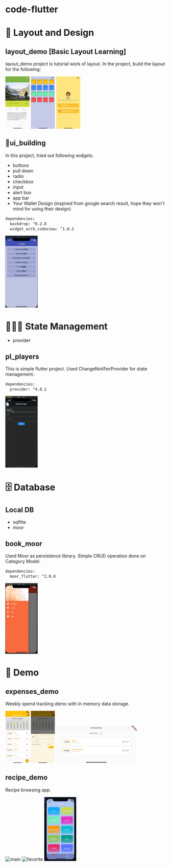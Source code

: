 # code-flutter

# 🎨 Layout and Design

## layout_demo [Basic Layout Learning]

layout_demo project is tutorial work of layout. In the project, build the layout for the following:

<div>
<img src='flutter/layout_demo/look/lake_final_look.png' width="15%" alt='lake'>
<img src='flutter/layout_demo/look/basic_layout.png' width="15%" alt='lake'> <img src='flutter/layout_demo/look/avatar_final_look.png' width="15%" alt='lake'>
</div>

## 🧩ui_building

In this project, tried out following widgets.

- buttons
- pull down
- radio
- checkbox
- input
- alert box
- app bar
- Your Wallet Design (inspired from google search result, hope they won't mind for using their design)

```
dependencies:
  backdrop: ^0.2.8
  widget_with_codeview: ^1.0.3
```

<div>
<img src='flutter/ui_building/screenshot/ui_building.gif' width="20%" alt='ui'> 
</div>

# 🤹🏻‍♂️ State Management

- provider

## pl_players

This is simple flutter project.
Used ChangeNotifierProvider for state management.

```
dependencies:
  provider: ^4.0.2
```

<div>
<img src='flutter/provider_demo/pl_players/screenshot/pl_provider.gif' width="20%" alt='pl_players'> 
</div>

# 🗄 Database

## Local DB

- sqflite
- moor

## book_moor

Used Moor as persistence library.
Simple CRUD operation done on Category Model.

```
dependencies:
  moor_flutter: ^2.0.0
```

<div>
<img src='flutter/database_demo/moor/book_moor/screenshot/category_moor.gif' width="20%" alt='category'> 
</div>

# 💭 Demo

## expenses_demo

Weekly spend tracking demo with in memory data storage.

<div>
<img src='flutter/expenses_demo/screenshots/main.png' width="15%" alt='main'> 
<img src='flutter/expenses_demo/screenshots/modal.png' width="15%" alt='main'> 
<img src='flutter/expenses_demo/screenshots/landscape1.png' width="50%" alt='main'> 
</div>

## recipe_demo

Recipe browsing app.

<div>
<img src='flutter/recipe_demo/screenshots/recipe.gif' width="20%" alt='main'> 
<img src='flutter/recipe_demo/screenshots/favorite.gif' width="20%" alt='favorite'> 
<img src='flutter/recipe_demo/screenshots/filter.gif' width="20%" alt='filter'> 
</div>
